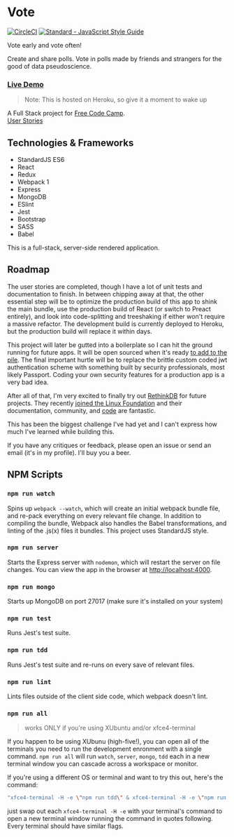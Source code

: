 # Vote
[![CircleCI](https://circleci.com/gh/itxchy/FCC-vote.svg?style=shield)](https://circleci.com/gh/itxchy/FCC-vote) [![Standard - JavaScript Style Guide](https://img.shields.io/badge/code_style-standard-brightgreen.svg)](http://standardjs.com/)

Vote early and vote often!

Create and share polls. Vote in polls made by friends and strangers for the good of data pseudoscience.

### [Live Demo](http://itxchy-vote.herokuapp.com/)
> Note: This is hosted on Heroku, so give it a moment to wake up

A Full Stack project for [Free Code Camp](https://www.freecodecamp.com/).  
[User Stories](https://www.freecodecamp.com/challenges/build-a-voting-app)

## Technologies & Frameworks

- StandardJS ES6
- React
- Redux
- Webpack 1
- Express
- MongoDB
- ESlint
- Jest
- Bootstrap
- SASS
- Babel

This is a full-stack, server-side rendered application.

## Roadmap

The user stories are completed, though I have a lot of unit tests and documentation to finish. In between chipping away at that, the other essential step will be to optimize the production build of this app to shink the main bundle, use the production build of React (or switch to Preact entirely), and look into code-splitting and treeshaking if either won't require a massive refactor. The development build is currently deployed to Heroku, but the production build will replace it within days.

This project will later be gutted into a boilerplate so I can hit the ground running for future apps. It will be open sourced when it's ready [to add to the pile](http://andrewhfarmer.com/starter-project/). The final important hurtle will be to replace the brittle custom coded jwt authentication scheme with something built by security professionals, most likely Passport. Coding your own security features for a production app is a very bad idea. 

After all of that, I'm very excited to finally try out [RethinkDB](https://www.rethinkdb.com/faq/) for future projects. They recently [joined the Linux Foundation](https://www.rethinkdb.com/blog/rethinkdb-joins-linux-foundation/) and their documentation, community, and [code](https://www.rethinkdb.com/docs/guide/javascript/) are fantastic. 

This has been the biggest challenge I've had yet and I can't express how much I've learned while building this.

If you have any critiques or feedback, please open an issue or send an email (it's in my profile). I'll buy you a beer.

## NPM Scripts

### `npm run watch`
Spins up `webpack --watch`, which will create an initial webpack bundle file, and re-pack everything on every relevant file change. In addition to compiling the bundle, Webpack also handles the Babel transformations, and linting of the .js(x) files it bundles. This project uses StandardJS style.

### `npm run server` 
Starts the Express server with `nodemon`, which will restart the server on file changes. You can view the app in the browser at [http://localhost:4000](http://localhost:4000).

### `npm run mongo`
Starts up MongoDB on port 27017 (make sure it's installed on your system)

### `npm run test`
Runs Jest's test suite.

### `npm run tdd`
Runs Jest's test suite and re-runs on every save of relevant files.

### `npm run lint`
Lints files outside of the client side code, which webpack doesn't lint.

### `npm run all`
> works ONLY if you're using XUbuntu and/or xfce4-terminal

If you happen to be using XUbunu (high-five!), you can open all of the terminals you need to run the development enronment with a single command. `npm run all` will run `watch`, `server`, `mongo`, `tdd` each in a new terminal window you can cascade across a workspace or monitor. 

If you're using a different OS or terminal and want to try this out, here's the command:
```bash
"xfce4-terminal -H -e \"npm run tdd\" & xfce4-terminal -H -e \"npm run server\" & xfce4-terminal -H -e \"npm run watch\" & xfce4-terminal -H -e \"mongod --port 27017 --dbpath=./data\""
```

just swap out each `xfce4-terminal -H -e` with your terminal's command to open a new terminal window running the command in quotes following. Every terminal should have similar flags.